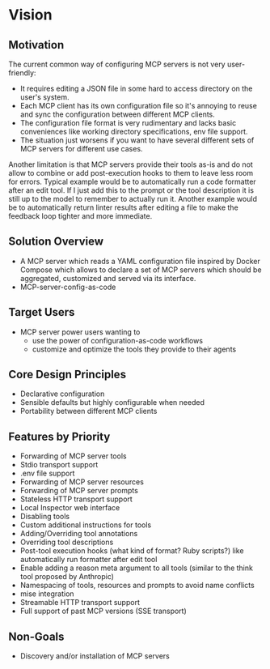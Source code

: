 # Vision

## Motivation

The current common way of configuring MCP servers is not very user-friendly:

- It requires editing a JSON file in some hard to access directory on the
  user's system.
- Each MCP client has its own configuration file so it's annoying to reuse
  and sync the configuration between different MCP clients.
- The configuration file format is very rudimentary and lacks basic
  conveniences like working directory specifications, env file support.
- The situation just worsens if you want to have several different sets of
  MCP servers for different use cases.

Another limitation is that MCP servers provide their tools as-is and do not
allow to combine or add post-execution hooks to them to leave less room for
errors. Typical example would be to automatically run a code formatter after an
edit tool. If I just add this to the prompt or the tool description it is still
up to the model to remember to actually run it. Another example would be to
automatically return linter results after editing a file to make the feedback
loop tighter and more immediate.

## Solution Overview

- A MCP server which reads a YAML configuration file inspired by Docker
  Compose which allows to declare a set of MCP servers which should be
  aggregated, customized and served via its interface.
- MCP-server-config-as-code

## Target Users

- MCP server power users wanting to
  - use the power of configuration-as-code workflows
  - customize and optimize the tools they provide to their agents

## Core Design Principles

- Declarative configuration
- Sensible defaults but highly configurable when needed
- Portability between different MCP clients

## Features by Priority

- Forwarding of MCP server tools
- Stdio transport support
- .env file support
- Forwarding of MCP server resources
- Forwarding of MCP server prompts
- Stateless HTTP transport support
- Local Inspector web interface
- Disabling tools
- Custom additional instructions for tools
- Adding/Overriding tool annotations
- Overriding tool descriptions
- Post-tool execution hooks (what kind of format? Ruby scripts?) like
  automatically run formatter after edit tool
- Enable adding a reason meta argument to all tools (similar to the think tool
  proposed by Anthropic)
- Namespacing of tools, resources and prompts to avoid name conflicts
- mise integration
- Streamable HTTP transport support
- Full support of past MCP versions (SSE transport)

## Non-Goals

- Discovery and/or installation of MCP servers
